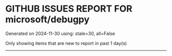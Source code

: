 
# GITHUB ISSUES REPORT FOR microsoft/debugpy


Generated on 2024-11-30 using: stale=30, all=False


Only showing items that are new to report in past 1 day(s)


---




















